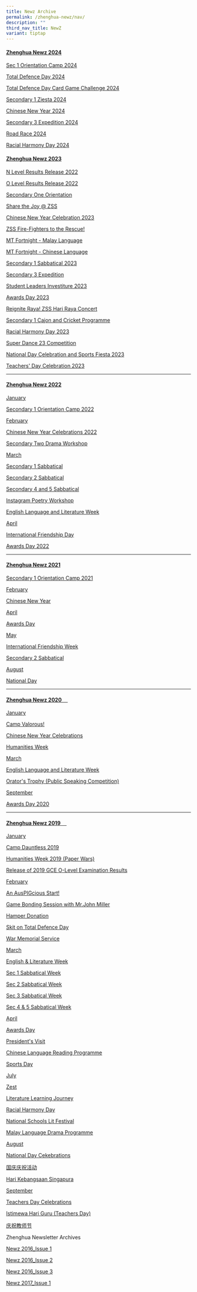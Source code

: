 ```yaml
---
title: Newz Archive
permalink: /zhenghua-newz/nav/
description: ""
third_nav_title: NewZ
variant: tiptap
---
```

<h4><strong><u>Zhenghua Newz 2024</u></strong></h4>
<p><a href="/sec1orientation2024/" rel="noopener nofollow" target="_blank">Sec 1 Orientation Camp 2024</a>
</p>
<p><a href="/td2024/" rel="noopener nofollow" target="_blank">Total Defence Day 2024</a>
</p>
<p><a href="/td2024card/" rel="noopener nofollow" target="_blank">Total Defence Day Card Game Challenge 2024</a>
</p>
<p><a href="/secondary-1-ziesta-2024/" rel="noopener nofollow" target="_blank">Secondary 1 Ziesta 2024</a>
</p>
<p><a href="/chinese-new-year-2024/" rel="noopener nofollow" target="_blank">Chinese New Year 2024</a>
</p>
<p><a href="/sec-3-expedition-2024/" rel="noopener nofollow" target="_blank">Secondary 3 Expedition 2024</a>
</p>
<p><a href="/zhenghua-road-race-2024/" rel="noopener nofollow" target="_blank">Road Race 2024</a>
</p>
<p><a href="/racial-harmony-day-2024/" rel="noopener nofollow" target="_blank">Racial Harmony Day 2024</a>
</p>
<h4><strong><u>Zhenghua Newz 2023</u></strong></h4>
<p><a href="https://www.zhenghuasec.moe.edu.sg/achievements/Academic-Achievements/2022-N-Level-Examination-Results/" rel="noopener noreferrer nofollow" target="_blank">N Level Results Release 2022</a>
</p>
<p><a href="https://www.zhenghuasec.moe.edu.sg/achievements/academic-achievements/2022olevel/" rel="noopener noreferrer nofollow" target="_blank">O Level Results Release 2022</a>
</p>
<p><a href="https://www.zhenghuasec.moe.edu.sg/CampFearless2023/" rel="noopener noreferrer nofollow" target="_blank">Secondary One Orientation</a>
</p>
<p><a href="https://www.zhenghuasec.moe.edu.sg/sharethejoyzss/" rel="noopener noreferrer nofollow" target="_blank">Share the Joy @ ZSS</a>
</p>
<p><a href="https://www.zhenghuasec.moe.edu.sg/cny2023/" rel="noopener noreferrer nofollow" target="_blank">Chinese New Year Celebration 2023</a>
</p>
<p><a href="https://www.zhenghuasec.moe.edu.sg/totaldefence2023/" rel="noopener noreferrer nofollow" target="_blank">ZSS Fire-Fighters to the Rescue!</a>
</p>
<p><a href="https://www.zhenghuasec.moe.edu.sg/mtfortnightml2023/" rel="noopener noreferrer nofollow" target="_blank">MT Fortnight - Malay Language</a>
</p>
<p><a href="https://www.zhenghuasec.moe.edu.sg/mtfortnightcl2023/" rel="noopener noreferrer nofollow" target="_blank">MT Fortnight - Chinese Language</a>
</p>
<p><a href="https://www.zhenghuasec.moe.edu.sg/zhenghua-newz/nav/sec-1-sab/" rel="noopener noreferrer nofollow" target="_blank">Secondary 1 Sabbatical 2023</a>
</p>
<p><a href="https://www.zhenghuasec.moe.edu.sg/sec3expedition2023/" rel="noopener noreferrer nofollow" target="_blank">Secondary 3 Expedition</a>
</p>
<p><a href="https://www.zhenghuasec.moe.edu.sg/slinvest2023/" rel="noopener noreferrer nofollow" target="_blank">Student Leaders Investiture 2023</a>
</p>
<p><a href="https://www.zhenghuasec.moe.edu.sg/awardsday2023/" rel="noopener noreferrer nofollow" target="_blank">Awards Day 2023</a>
</p>
<p><a href="https://www.zhenghuasec.moe.edu.sg/hariraya2023/" rel="noopener noreferrer nofollow" target="_blank">Reignite Raya! ZSS Hari Raya Concert</a>
</p>
<p><a href="https://www.zhenghuasec.moe.edu.sg/ziesta2023/" rel="noopener noreferrer nofollow" target="_blank">Secondary 1 Cajon and Cricket Programme</a>
</p>
<p><a href="https://www.zhenghuasec.moe.edu.sg/rhd2023/" rel="noopener noreferrer nofollow" target="_blank">Racial Harmony Day 2023</a>
</p>
<p><a href="https://www.zhenghuasec.moe.edu.sg/s23dance23/" rel="noopener noreferrer nofollow" target="_blank">Super Dance 23 Competition</a>
</p>
<p><a href="https://www.zhenghuasec.moe.edu.sg/nationaldaycelebration2023/" rel="noopener noreferrer nofollow" target="_blank">National Day Celebration and Sports Fiesta 2023</a>
</p>
<p><a href="https://www.zhenghuasec.moe.edu.sg/teachersday2023/" rel="noopener noreferrer nofollow" target="_blank">Teachers' Day Celebration 2023</a>
</p>
<hr>
<h4><strong><u>Zhenghua Newz 2022</u></strong></h4>
<p><u>January</u>
</p>
<p><a href="/zhenghua-newz/nav/Secondary-One-Orientation-Camp-2022/" rel="noopener noreferrer nofollow" target="_blank">Secondary 1 Orientation Camp 2022</a>
</p>
<p><u>February</u>
</p>
<p><a href="/zhenghua-newz/nav/cny-2022/" rel="noopener noreferrer nofollow" target="_blank">Chinese New Year Celebrations 2022</a>
</p>
<p><a href="/zhenghua-newz/nav/sec-2-drama-workshop" rel="noopener noreferrer nofollow" target="_blank">Secondary Two Drama Workshop</a>
</p>
<p><u>March</u>
</p>
<p><a href="/zhenghua-newz/nav/sec-1-sab" rel="noopener noreferrer nofollow" target="_blank">Secondary 1 Sabbatical</a>
</p>
<p><a href="/zhenghua-newz/nav/sec-2-sab" rel="noopener noreferrer nofollow" target="_blank">Secondary 2 Sabbatical</a>
</p>
<p><a href="/zhenghua-newz/nav/sec-4-and-5-sab" rel="noopener noreferrer nofollow" target="_blank">Secondary 4 and 5 Sabbatical</a>
</p>
<p><a href="/zhenghua-newz/nav/insta-poetry-workshop" rel="noopener noreferrer nofollow" target="_blank">Instagram Poetry Workshop</a>
</p>
<p><a href="/zhenghua-newz/nav/eng-lang-and-lit-week" rel="noopener noreferrer nofollow" target="_blank">English Language and Literature Week</a>
</p>
<p><u>April</u>
</p>
<p><a href="/zhenghua-newz/nav/internationa-friendship-day" rel="noopener noreferrer nofollow" target="_blank">International Friendship Day</a>
</p>
<p><a href="/zhenghua-newz/nav/awards-day-2022" rel="noopener noreferrer nofollow" target="_blank">Awards Day 2022</a>
</p>
<hr>
<h4><strong><u>Zhenghua Newz 2021</u></strong></h4>
<p><a href="/zhenghua-newz/nav/sec-1-orientation-camp-2021" rel="noopener noreferrer nofollow" target="_blank">Secondary 1 Orientation Camp 2021</a>
</p>
<p><u>February</u>
</p>
<p><a href="/zhenghua-newz/nav/cny-2021-" rel="noopener noreferrer nofollow" target="_blank">Chinese New Year</a>
</p>
<p><u>April</u>
</p>
<p><a href="/zhenghua-newz/nav/awards-day-2021" rel="noopener noreferrer nofollow" target="_blank">Awards Day</a>
</p>
<p><u>May</u>
</p>
<p><a href="/zhenghua-newz/nav/international-friendship-week" rel="noopener noreferrer nofollow" target="_blank">International Friendship Week</a>
</p>
<p><a href="/zhenghua-newz/nav/sec-2-sab-2021" rel="noopener noreferrer nofollow" target="_blank">Secondary 2 Sabbatical</a>
</p>
<p><u>August</u>
</p>
<p><a href="/zhenghua-newz/nav/national-day" rel="noopener noreferrer nofollow" target="_blank">National Day</a>
</p>
<hr>
<h4><u>Zhenghua Newz 2020 &nbsp;&nbsp;&nbsp;&nbsp;</u></h4>
<p><u>January</u>
</p>
<p><a href="/zhenghua-newz/nav/camp-valorous" rel="noopener noreferrer nofollow" target="_blank">Camp Valorous!</a>
</p>
<p><a href="/zhenghua-newz/nav/cny-2020" rel="noopener noreferrer nofollow" target="_blank">Chinese New Year Celebrations</a>
</p>
<p><a href="/zhenghua-newz/nav/humanities-week" rel="noopener noreferrer nofollow" target="_blank">Humanities Week</a>
</p>
<p><u>March</u>
</p>
<p><a href="/zhenghua-newz/nav/english-language-and-literature-week" rel="noopener noreferrer nofollow" target="_blank">English Language and Literature Week</a>
</p>
<p><a href="/zhenghua-newz/nav/orator-trophy" rel="noopener noreferrer nofollow" target="_blank">Orator's Trophy (Public Speaking Competition)</a>
</p>
<p><u>September</u>
</p>
<p><a href="/zhenghua-newz/nav/awards-day-2020" rel="noopener noreferrer nofollow" target="_blank">Awards Day 2020</a>
</p>
<hr>
<h4><strong><u>Zhenghua Newz 2019 &nbsp;&nbsp;&nbsp;&nbsp;</u></strong></h4>
<p><u>January</u>
</p>
<p><a href="/zhenghua-newz/nav/camp-dauntless-2019" rel="noopener noreferrer nofollow" target="_blank">Camp Dauntless 2019</a>
</p>
<p><a href="/zhenghua-newz/nav/humanities-week-2019" rel="noopener noreferrer nofollow" target="_blank">Humanities Week 2019 (Paper Wars)</a>
</p>
<p><a href="/zhenghua-newz/nav/2019-o-level-result" rel="noopener noreferrer nofollow" target="_blank">Release of 2019 GCE O-Level Examination Results</a>
</p>
<p><u>February</u>
</p>
<p><a href="/zhenghua-newz/nav/auspigcious-start" rel="noopener noreferrer nofollow" target="_blank">An AusPIGcious Start!</a>
</p>
<p><a href="/zhenghua-newz/nav/game-bonding-session" rel="noopener noreferrer nofollow" target="_blank">Game Bonding Session with Mr.John Miller</a>
</p>
<p><a href="/zhenghua-newz/nav/hamper-donation" rel="noopener noreferrer nofollow" target="_blank">Hamper Donation</a>
</p>
<p><a href="/zhenghua-newz/nav/skit-on-total-defence-day" rel="noopener noreferrer nofollow" target="_blank">Skit on Total Defence Day</a>
</p>
<p><a href="/zhenghua-newz/nav/war-memorial-service" rel="noopener noreferrer nofollow" target="_blank">War Memorial Service</a>
</p>
<p><u>March</u>
</p>
<p><a href="/zhenghua-newz/nav/english-and-literature-week-2019" rel="noopener noreferrer nofollow" target="_blank">English &amp; Literature Week</a>
</p>
<p><a href="/zhenghua-newz/nav/sec-1-sab-2019" rel="noopener noreferrer nofollow" target="_blank">Sec 1 Sabbatical Week</a>
</p>
<p><a href="/zhenghua-newz/nav/sec-2-sab-2019" rel="noopener noreferrer nofollow" target="_blank">Sec 2 Sabbatical Week</a>
</p>
<p><a href="/zhenghua-newz/nav/sec-3-sab-2019" rel="noopener noreferrer nofollow" target="_blank">Sec 3 Sabbatical Week</a>
</p>
<p><a href="/zhenghua-newz/nav/sec-4-and-5-sab-2019" rel="noopener noreferrer nofollow" target="_blank">Sec 4 &amp; 5 Sabbatical Week</a>
</p>
<p><u>April</u>
</p>
<p><a href="/zhenghua-newz/nav/awards-day-2019" rel="noopener noreferrer nofollow" target="_blank">Awards Day</a>
</p>
<p><a href="/zhenghua-newz/nav/president-visit" rel="noopener noreferrer nofollow" target="_blank">President's Visit</a>
</p>
<p><a href="/zhenghua-newz/nav/chinese-language-reading-programme" rel="noopener noreferrer nofollow" target="_blank">Chinese Language Reading Programme</a>
</p>
<p><a href="/zhenghua-newz/nav/sports-day" rel="noopener noreferrer nofollow" target="_blank">Sports Day</a>
</p>
<p><u>July</u>
</p>
<p><a href="/zhenghua-newz/nav/zest" rel="noopener noreferrer nofollow" target="_blank">Zest</a>
</p>
<p><a href="/zhenghua-newz/nav/literature-learning-journey" rel="noopener noreferrer nofollow" target="_blank">Literature Learning Journey</a>
</p>
<p><a href="/zhenghua-newz/nav/racial-harmony-day" rel="noopener noreferrer nofollow" target="_blank">Racial Harmony Day</a>
</p>
<p><a href="/zhenghua-newz/nav/national-school-lit-festival" rel="noopener noreferrer nofollow" target="_blank">National Schools Lit Festival</a>
</p>
<p><a href="/zhenghua-newz/nav/malay-language-drama-programme-2019" rel="noopener noreferrer nofollow" target="_blank">Malay Language Drama Programme</a>
</p>
<p><u>August</u>
</p>
<p><a href="/zhenghua-newz/nav/ndp-celeb-2019" rel="noopener noreferrer nofollow" target="_blank">National Day Cekebrations</a>
</p>
<p><a href="/zhenghua-newz/nav/ndp-chi" rel="noopener noreferrer nofollow" target="_blank">国庆庆祝活动</a>
</p>
<p><a href="/zhenghua-newz/nav/ndp-malay" rel="noopener noreferrer nofollow" target="_blank">Hari Kebangsaan Singapura</a>
</p>
<p><u>September</u>
</p>
<p><a href="/zhenghua-newz/nav/teachers-day-celeb" rel="noopener noreferrer nofollow" target="_blank">Teachers Day Celebrations</a>
</p>
<p><a href="/zhenghua-newz/nav/istimewa-hari-guru" rel="noopener noreferrer nofollow" target="_blank">Istimewa Hari Guru (Teachers Day)</a>
</p>
<p><a href="/zhenghua-newz/nav/jiao-shi-jie" rel="noopener noreferrer nofollow" target="_blank">庆祝教师节</a>
</p>
<p></p>
<p>Zhenghua Newsletter Archives &nbsp;&nbsp;&nbsp;&nbsp;</p>
<p><a href="/files/NewzIssue1.pdf" rel="noopener noreferrer nofollow" target="_blank">Newz 2016_Issue 1</a>
</p>
<p><a href="/files/newzissue2resized2016.pdf" rel="noopener noreferrer nofollow" target="_blank">Newz 2016_Issue 2</a>
</p>
<p><a href="/files/NewZ%202016_Issue%203.pdf" rel="noopener noreferrer nofollow" target="_blank">Newz 2016_Issue 3</a>
</p>
<p><a href="/files/NewZ%202017_Issue%201.pdf" rel="noopener noreferrer nofollow" target="_blank">Newz 2017_Issue 1</a>
</p>
<p></p>
<p></p>
